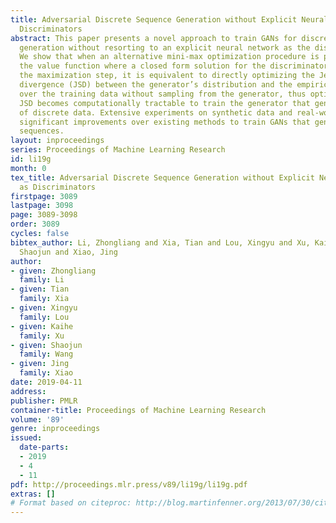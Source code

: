```yaml
---
title: Adversarial Discrete Sequence Generation without Explicit NeuralNetworks as
  Discriminators
abstract: This paper presents a novel approach to train GANs for discrete sequence
  generation without resorting to an explicit neural network as the discriminator.
  We show that when an alternative mini-max optimization procedure is performed for
  the value function where a closed form solution for the discriminator exists in
  the maximization step, it is equivalent to directly optimizing the Jenson-Shannon
  divergence (JSD) between the generator’s distribution and the empirical distribution
  over the training data without sampling from the generator, thus optimizing the
  JSD becomes computationally tractable to train the generator that generates sequences
  of discrete data. Extensive experiments on synthetic data and real-world tasks demonstrate
  significant improvements over existing methods to train GANs that generate discrete
  sequences.
layout: inproceedings
series: Proceedings of Machine Learning Research
id: li19g
month: 0
tex_title: Adversarial Discrete Sequence Generation without Explicit NeuralNetworks
  as Discriminators
firstpage: 3089
lastpage: 3098
page: 3089-3098
order: 3089
cycles: false
bibtex_author: Li, Zhongliang and Xia, Tian and Lou, Xingyu and Xu, Kaihe and Wang,
  Shaojun and Xiao, Jing
author:
- given: Zhongliang
  family: Li
- given: Tian
  family: Xia
- given: Xingyu
  family: Lou
- given: Kaihe
  family: Xu
- given: Shaojun
  family: Wang
- given: Jing
  family: Xiao
date: 2019-04-11
address: 
publisher: PMLR
container-title: Proceedings of Machine Learning Research
volume: '89'
genre: inproceedings
issued:
  date-parts:
  - 2019
  - 4
  - 11
pdf: http://proceedings.mlr.press/v89/li19g/li19g.pdf
extras: []
# Format based on citeproc: http://blog.martinfenner.org/2013/07/30/citeproc-yaml-for-bibliographies/
---
```

